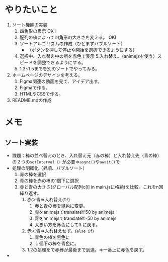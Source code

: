 # やりたいこと
1. ソート機能の実装
    1. 四角形の表示 OK！
    2. 配列の値によって四角形の大きさを変える。 OK!
    3. ソートアルゴリズムの作成（ひとまずバブルソート）
        - （ボタンを押して停止や開始を選択できるようにする）
    4. 選択中、入れ替え中の所を赤色で表示
    5.入れ替え。（animejsを使う）スピードを調整できるようにする。
    6. 1.3~1.5までを別のソートでやってみる。
2. ホームページのデザインを考える。
    1. Figma関連の動画を見て、アイデア出す。
    2. Figmaで作る。
    3. HTMLやCSSで作る。
3. README.mdの作成

# メモ
## ソート実装
- 課題：棒の並べ替えのとき、入れ替え元（赤の棒）と入れ替え先（青の棒）の２つの`setInterval（）`が必要⇒`async()`や`await()`で
-  処理の明確化（昇順、バブルソート）
    1. 赤の棒を選択
    2. 青の棒を赤の棒の1個下に選択
    3. 赤と青の大きさ(グローバル配列c[i] in main.jsに格納)を比較。これをn回繰り返す。
        1. 赤＞青⇒入れ替え(`If`)
            1. 赤と青の棒を緑色に変更。
            2. 赤をanimejsでtranslateY:50  by animejs
            3. 青をanimejsでtranslateY:-50 by animejs
            4. 大きい方を赤色にして3.に戻る。
        2. 赤＜青⇒入れ替えせず。(`else if`)
            1. 青色の棒を黒色に
            2. １個下の棒を青色に。
        3. 1.2の処理をで赤棒が最後まで到達。⇒一番上に赤色を戻す。
-